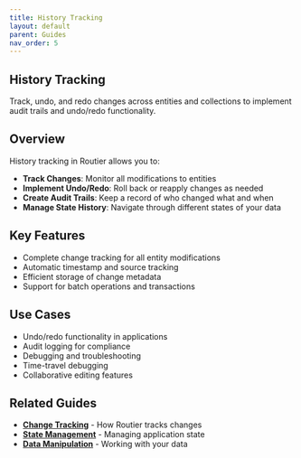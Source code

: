 ```yaml
---
title: History Tracking
layout: default
parent: Guides
nav_order: 5
---
```


## History Tracking

Track, undo, and redo changes across entities and collections to implement audit trails and undo/redo functionality.

## Overview

History tracking in Routier allows you to:

- **Track Changes**: Monitor all modifications to entities
- **Implement Undo/Redo**: Roll back or reapply changes as needed
- **Create Audit Trails**: Keep a record of who changed what and when
- **Manage State History**: Navigate through different states of your data

## Key Features

- Complete change tracking for all entity modifications
- Automatic timestamp and source tracking
- Efficient storage of change metadata
- Support for batch operations and transactions

## Use Cases

- Undo/redo functionality in applications
- Audit logging for compliance
- Debugging and troubleshooting
- Time-travel debugging
- Collaborative editing features

## Related Guides

- **[Change Tracking](/concepts/change-tracking/)** - How Routier tracks changes
- **[State Management](state-management.md)** - Managing application state
- **[Data Manipulation](data-manipulation.md)** - Working with your data
